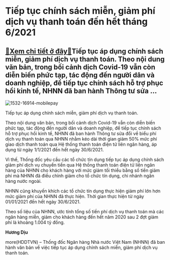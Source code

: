 Tiếp tục chính sách miễn, giảm phí dịch vụ thanh toán đến hết tháng 6/2021
==========================================================================

[:gift:Xem chi tiết ở đây:gift:](https://hddtvn.com/tiep-tuc-chinh-sach-mien-giam-phi-dich-vu-thanh-toan-den-het-thang-6-2021/)Tiếp tục áp dụng chính sách miễn, giảm phí dịch vụ thanh toán. Theo nội dung văn bản, trong bối cảnh dịch Covid-19 vẫn còn diễn biến phức tạp, tác động đến người dân và doanh nghiệp, để tiếp tục chính sách hỗ trợ phục hồi kinh tế, NHNN đã ban hành Thông tư sửa …
----------------------------------------------------------------------------------------------------------------------------------------------------------------------------------------------------------------------------------------------------------------------





![1532-16914-mobilepay](https://hddtvn.com/wp-content/uploads/2021/01/1532_16914_MobilePay.jpg "Thủ tướng chỉ thị đẩy mạnh các giải pháp phát triển thanh toán không dùng tiền mặt.")


Tiếp tục áp dụng chính sách miễn, giảm phí dịch vụ thanh toán.



Theo nội dung văn bản, trong bối cảnh dịch Covid-19 vẫn còn diễn biến phức tạp, tác động đến người dân và doanh nghiệp, để tiếp tục chính sách hỗ trợ phục hồi kinh tế, NHNN đã ban hành Thông tư sửa đổi về biểu phí dịch vụ thanh toán qua NHNN nhằm kéo dài thời gian giảm 50% mức phí giao dịch thanh toán qua Hệ thống thanh toán điện tử liên ngân hàng, áp dụng từ ngày 1/1/2021 đến hết ngày 30/6/2021.


Vì thế, Thống đốc yêu cầu các tổ chức tín dụng tiếp tục áp dụng chính sách giảm phí dịch vụ chuyển tiền qua Hệ thống thanh toán điện tử liên ngân hàng của NHNN cho khách hàng với mức giảm tối thiểu bằng số tiền giảm phí mà NHNN đã điều chỉnh giảm cho tổ chức tín dụng, chi nhánh ngân hàng nước ngoài.


NHNN cũng khuyến khích các tổ chức tín dụng thực hiện giảm phí lớn hơn mức giảm phí của NHNN đã thực hiện. Thời gian thực hiện từ ngày 01/01/2021 đến hết ngày 30/6/2021.


Theo số liệu của NHNN, ước tính tổng số tiền phí dịch vụ thanh toán mà các ngân hàng miễn, giảm cho khách hàng đến hết năm 2020 sau 2 đợt giảm phí là khoảng 1.004 tỷ đồng.




**Hương Dịu**



more(HDDTVN) – Thống đốc Ngân hàng Nhà nước Việt Nam (NHNN) đã ban hành văn bản về việc tiếp tục áp dụng chính sách miễn, giảm phí dịch vụ thanh toán.

